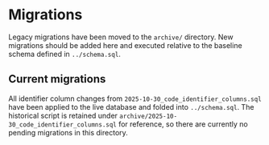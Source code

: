 # Migrations

Legacy migrations have been moved to the `archive/` directory. New migrations should be added here and executed relative to the baseline schema defined in `../schema.sql`.

## Current migrations

All identifier column changes from `2025-10-30_code_identifier_columns.sql` have been
applied to the live database and folded into `../schema.sql`. The historical script is
retained under `archive/2025-10-30_code_identifier_columns.sql` for reference, so there
are currently no pending migrations in this directory.
